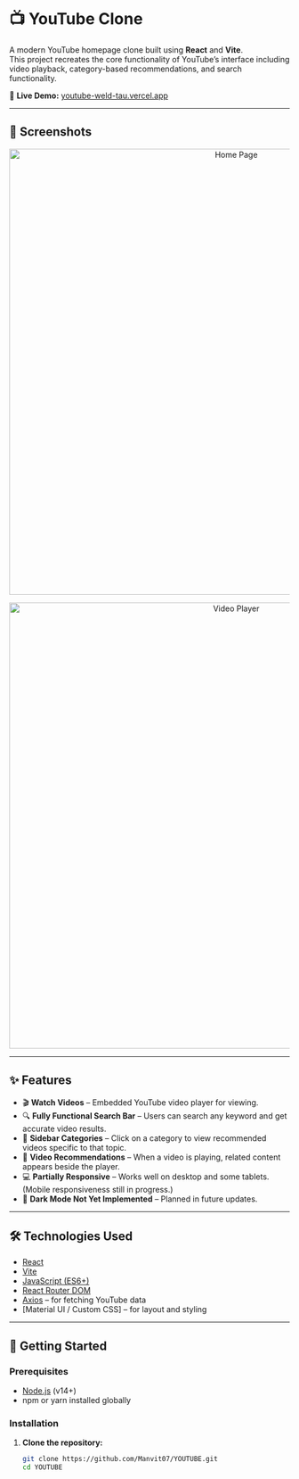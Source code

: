 # 📺 YouTube Clone

A modern YouTube homepage clone built using **React** and **Vite**.  
This project recreates the core functionality of YouTube’s interface including video playback, category-based recommendations, and search functionality.

🔗 **Live Demo:** [youtube-weld-tau.vercel.app](https://youtube-weld-tau.vercel.app)

---

## 📸 Screenshots

<!-- Replace the placeholders below with actual image links -->
<p align="center">
  <img src=![image](https://github.com/user-attachments/assets/e7238f1a-574c-4de7-a4b3-467832252e31) alt="Home Page" width="800"/>
</p>

<p align="center">
  <img src="path_to_your_screenshot2.png" alt="Video Player" width="800"/>
</p>

---

## ✨ Features

- 🎬 **Watch Videos** – Embedded YouTube video player for viewing.
- 🔍 **Fully Functional Search Bar** – Users can search any keyword and get accurate video results.
- 📂 **Sidebar Categories** – Click on a category to view recommended videos specific to that topic.
- 🧠 **Video Recommendations** – When a video is playing, related content appears beside the player.
- 💻 **Partially Responsive** – Works well on desktop and some tablets. (Mobile responsiveness still in progress.)
- 🚫 **Dark Mode Not Yet Implemented** – Planned in future updates.

---

## 🛠️ Technologies Used

- [React](https://reactjs.org/)
- [Vite](https://vitejs.dev/)
- [JavaScript (ES6+)](https://developer.mozilla.org/en-US/docs/Web/JavaScript)
- [React Router DOM](https://reactrouter.com/)
- [Axios](https://axios-http.com/) – for fetching YouTube data
- [Material UI / Custom CSS] – for layout and styling

---

## 🚀 Getting Started

### Prerequisites

- [Node.js](https://nodejs.org/) (v14+)
- npm or yarn installed globally

### Installation

1. **Clone the repository:**

   ```bash
   git clone https://github.com/Manvit07/YOUTUBE.git
   cd YOUTUBE
